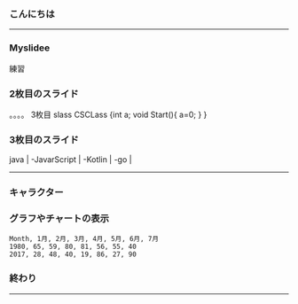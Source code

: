 ### こんにちは

---
### Myslidee
練習

### 2枚目のスライド
。。。。
3枚目
slass CSCLass
{int a;
void Start(){
a=0;
}
}
### 3枚目のスライド
 java |
-JavarScript |
-Kotlin |
-go |

---


### キャラクター



### グラフやチャートの表示


<canvas data-chart="radar">


    Month, 1月, 2月, 3月, 4月, 5月, 6月, 7月
    1980, 65, 59, 80, 81, 56, 55, 40
    2017, 28, 48, 40, 19, 86, 27, 90


</canvas>

### 終わり
---

